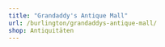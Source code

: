 ```yaml
---
title: "Grandaddy's Antique Mall"
url: /burlington/grandaddys-antique-mall/
shop: Antiquitäten
---
```

